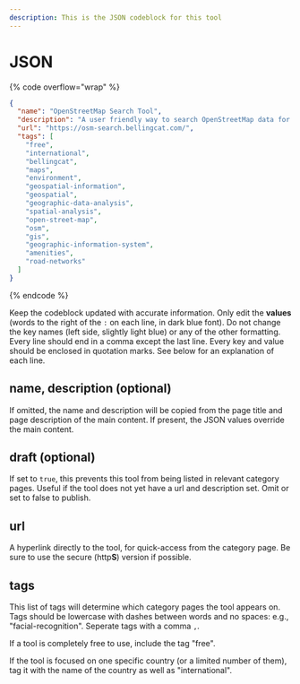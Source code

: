 ```yaml
---
description: This is the JSON codeblock for this tool
---
```


# JSON

{% code overflow="wrap" %}
```json
{
  "name": "OpenStreetMap Search Tool",
  "description": "A user friendly way to search OpenStreetMap data for features in proximity to each other.",
  "url": "https://osm-search.bellingcat.com/",
  "tags": [
    "free",
    "international",
    "bellingcat",
    "maps",
    "environment",
    "geospatial-information",
    "geospatial",
    "geographic-data-analysis",
    "spatial-analysis",
    "open-street-map",
    "osm",
    "gis",
    "geographic-information-system",
    "amenities",
    "road-networks"
  ]
}
```
{% endcode %}

Keep the codeblock updated with accurate information. Only edit the **values** (words to the right of the `:` on each line, in dark blue font). Do not change the key names (left side, slightly light blue) or any of the other formatting. Every line should end in a comma except the last line. Every key and value should be enclosed in quotation marks. See below for an explanation of each line.

## name, description (optional)

If omitted, the name and description will be copied from the page title and page description of the main content. If present, the JSON values override the main content.

## draft (optional)

If set to `true`, this prevents this tool from being listed in relevant category pages. Useful if the tool does not yet have a url and description set. Omit or set to false to publish.

## url

A hyperlink directly to the tool, for quick-access from the category page. Be sure to use the secure (http**S**) version if possible.

## tags

This list of tags will determine which category pages the tool appears on. Tags should be lowercase with dashes between words and no spaces: e.g., "facial-recognition". Seperate tags with a comma `,`.

If a tool is completely free to use, include the tag "free".

If the tool is focused on one specific country (or a limited number of them), tag it with the name of the country as well as "international".
